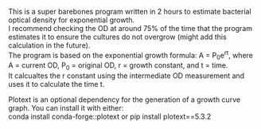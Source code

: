 This is a super barebones program written in 2 hours to estimate bacterial optical density for exponential growth.\
I recommend checking the OD at around 75% of the time that the program estimates it to ensure the cultures do not overgrow (might add this calculation in the future).\
The program is based on the exponential growth formula: A = P<sub>0</sub>e<sup>rt</sup>, where A = current OD, P<sub>0</sub> = original OD, r = growth constant, and t = time.\
It calcualtes the r constant using the intermediate OD measurement and uses it to calculate the time t.

Plotext is an optional dependency for the generation of a growth curve graph. You can install it with either:\
conda install conda-forge::plotext or pip install plotext==5.3.2